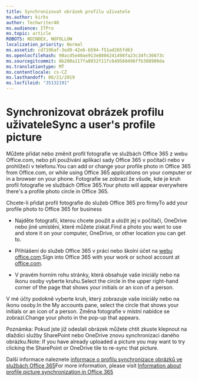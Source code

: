 ```yaml
---
title: Synchronizovat obrázek profilu uživatele
ms.author: kirks
author: Techwriter40
ms.audience: ITPro
ms.topic: article
ROBOTS: NOINDEX, NOFOLLOW
localization_priority: Normal
ms.assetid: cd7196af-3ed9-42e6-b594-f51ad265fd63
ms.openlocfilehash: 98acd5e40ae913e8804241498fa23c34fc36673c
ms.sourcegitcommit: 8b200a117fa8932f11fc649560496ffb308909da
ms.translationtype: MT
ms.contentlocale: cs-CZ
ms.lasthandoff: 06/21/2019
ms.locfileid: "35132191"
---
```

# <a name="sync-a-users-profile-picture"></a><span data-ttu-id="c90bb-102">Synchronizovat obrázek profilu uživatele</span><span class="sxs-lookup"><span data-stu-id="c90bb-102">Sync a user's profile picture</span></span>

<span data-ttu-id="c90bb-103">Můžete přidat nebo změnit profil fotografie ve službách Office 365 z webu Office.com, nebo při používání aplikací sady Office 365 v počítači nebo v prohlížeči v telefonu.</span><span class="sxs-lookup"><span data-stu-id="c90bb-103">You can add or change your profile photo in Office 365 from Office.com, or while using Office 365 applications on your computer or in a browser on your phone.</span></span> <span data-ttu-id="c90bb-104">Fotografie se zobrazí že všude, kde je kruh profil fotografie ve službách Office 365.</span><span class="sxs-lookup"><span data-stu-id="c90bb-104">Your photo will appear everywhere there's a profile photo circle in Office 365.</span></span>

<span data-ttu-id="c90bb-105">Chcete-li přidat profil fotografie do služeb Office 365 pro firmy</span><span class="sxs-lookup"><span data-stu-id="c90bb-105">To add your profile photo to Office 365 for business</span></span>

- <span data-ttu-id="c90bb-106">Najděte fotografii, kterou chcete použít a uložit jej v počítači, OneDrive nebo jiné umístění, které můžete získat.</span><span class="sxs-lookup"><span data-stu-id="c90bb-106">Find a photo you want to use and store it on your computer, OneDrive, or other location you can get to.</span></span>

- <span data-ttu-id="c90bb-107">Přihlášení do služeb Office 365 v práci nebo školní účet na [webu office.com](http://www.office.com).</span><span class="sxs-lookup"><span data-stu-id="c90bb-107">Sign into Office 365 with your work or school account at [office.com](http://www.office.com).</span></span>

- <span data-ttu-id="c90bb-108">V pravém horním rohu stránky, která obsahuje vaše iniciály nebo na ikonu osoby vyberte kruhu.</span><span class="sxs-lookup"><span data-stu-id="c90bb-108">Select the circle in the upper right-hand corner of the page that shows your initials or an icon of a person.</span></span>

<span data-ttu-id="c90bb-109">V mé účty podokně vyberte kruh, který zobrazuje vaše iniciály nebo na ikonu osoby.</span><span class="sxs-lookup"><span data-stu-id="c90bb-109">In the My accounts pane, select the circle that shows your initials or an icon of a person.</span></span> <span data-ttu-id="c90bb-110">Změna fotografie v místní nabídce se zobrazí.</span><span class="sxs-lookup"><span data-stu-id="c90bb-110">Change your photo in the pop-up that appears.</span></span>

<span data-ttu-id="c90bb-111">Poznámka: Pokud jste již odeslali obrázek můžete chtít zkuste klepnout na dlaždici služby SharePoint nebo OneDrive znovu synchronizaci daného obrázku.</span><span class="sxs-lookup"><span data-stu-id="c90bb-111">Note: If you have already uploaded a picture you may want to try clicking the SharePoint or OneDrive tile to re-sync that picture.</span></span>

<span data-ttu-id="c90bb-112">Další informace naleznete [informace o profilu synchronizace obrázků ve službách Office 365](https://support.office.com/article/information-about-profile-picture-synchronization-in-office-365-20594d76-d054-4af4-a660-401133e3d48a?ui=en-US&amp;rs=en-US&amp;ad=US)</span><span class="sxs-lookup"><span data-stu-id="c90bb-112">For more information, please visit [Information about profile picture synchronization in Office 365](https://support.office.com/article/information-about-profile-picture-synchronization-in-office-365-20594d76-d054-4af4-a660-401133e3d48a?ui=en-US&amp;rs=en-US&amp;ad=US)</span></span>

